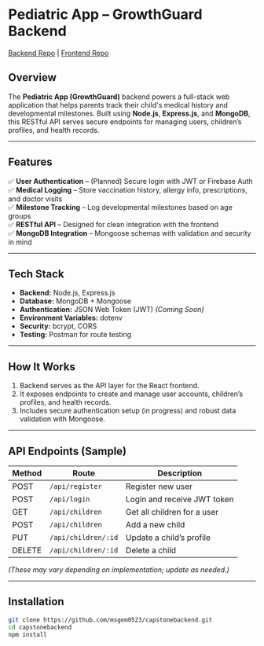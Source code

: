 # Pediatric App – GrowthGuard Backend  
[Backend Repo](https://github.com/msgem0523/capstonebackend) | [Frontend Repo](https://github.com/msgem0523/capstonefrontend)

## Overview  
The **Pediatric App (GrowthGuard)** backend powers a full-stack web application that helps parents track their child's medical history and developmental milestones. Built using **Node.js**, **Express.js**, and **MongoDB**, this RESTful API serves secure endpoints for managing users, children’s profiles, and health records.

---

## Features  
✅ **User Authentication** – (Planned) Secure login with JWT or Firebase Auth  
✅ **Medical Logging** – Store vaccination history, allergy info, prescriptions, and doctor visits  
✅ **Milestone Tracking** – Log developmental milestones based on age groups  
✅ **RESTful API** – Designed for clean integration with the frontend  
✅ **MongoDB Integration** – Mongoose schemas with validation and security in mind  

---

## Tech Stack  
- **Backend:** Node.js, Express.js  
- **Database:** MongoDB + Mongoose  
- **Authentication:** JSON Web Token (JWT) *(Coming Soon)*  
- **Environment Variables:** dotenv  
- **Security:** bcrypt, CORS  
- **Testing:** Postman for route testing

---

## How It Works  
1. Backend serves as the API layer for the React frontend.  
2. It exposes endpoints to create and manage user accounts, children’s profiles, and health records.  
3. Includes secure authentication setup (in progress) and robust data validation with Mongoose.

---

## API Endpoints (Sample)

| Method | Route               | Description                      |
|--------|---------------------|----------------------------------|
| POST   | `/api/register`     | Register new user                |
| POST   | `/api/login`        | Login and receive JWT token      |
| GET    | `/api/children`     | Get all children for a user      |
| POST   | `/api/children`     | Add a new child                  |
| PUT    | `/api/children/:id` | Update a child’s profile         |
| DELETE | `/api/children/:id` | Delete a child                   |

*(These may vary depending on implementation; update as needed.)*

---

## Installation

```bash
git clone https://github.com/msgem0523/capstonebackend.git
cd capstonebackend
npm install
